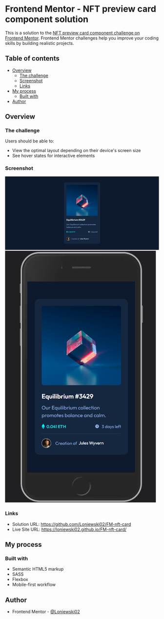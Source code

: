 # Frontend Mentor - NFT preview card component solution

This is a solution to the [NFT preview card component challenge on Frontend Mentor](https://www.frontendmentor.io/challenges/nft-preview-card-component-SbdUL_w0U). Frontend Mentor challenges help you improve your coding skills by building realistic projects.

## Table of contents

- [Overview](#overview)
  - [The challenge](#the-challenge)
  - [Screenshot](#screenshot)
  - [Links](#links)
- [My process](#my-process)
  - [Built with](#built-with)
- [Author](#author)

## Overview

### The challenge

Users should be able to:

- View the optimal layout depending on their device's screen size
- See hover states for interactive elements

### Screenshot

![](./screens/desktop-view.png)
![](./screens/mobile-view.png)

### Links

- Solution URL: https://github.com/Loniewski02/FM-nft-card
- Live Site URL: https://loniewski02.github.io/FM-nft-card/

## My process

### Built with

- Semantic HTML5 markup
- SASS
- Flexbox
- Mobile-first workflow

## Author

- Frontend Mentor - [@Loniewski02](https://www.frontendmentor.io/profile/Loniewski02)

